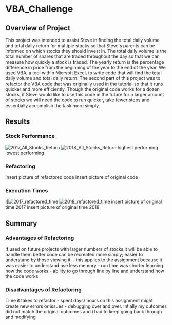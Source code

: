 # VBA_Challenge
## Overview of Project
This project was intended to assist Steve in finding the total daily volume and total daily return for multiple stocks so that Steve's parents can be informed on which stocks they should invest in. The total daily volume is the total number of shares that are traded throughout the day so that we can measure how quickly a stock is traded. The yearly return is the percentage difference in price from the beginning of the year to the end of the year. We used VBA, a tool within Micrsoft Excel, to write code that will find the total daily volume and total daily return. The second part of this project was to refactor the VBA code that was originally used in the tutorial so that it runs quicker and more efficiently. Though the original code works for a dozen stocks, if Steve would like to use this code in the future for a larger amount of stocks we will need the code to run quicker, take fewer steps and essentially accomplish the task more simply.  

## Results

### Stock Performance
![2017_All_Stocks_Return](https://user-images.githubusercontent.com/85354946/156414477-eda34417-2457-4960-9826-5e9602e47618.png)
![2018_All_Stocks_Return](https://user-images.githubusercontent.com/85354946/156414494-debb7133-eb90-438a-acdc-453fe6414451.png)
highest performing
lowest performing


### Refactoring

insert picture of refactored code
insert picture of original code

### Execution Times
![![2017_refactored_time](https://user-images.githubusercontent.com/85354946/156414402-178f4189-4d36-4079-a83a-a066f9dd89c7.png)
![2018_refactored_time](https://user-images.githubusercontent.com/85354946/156414466-1d5064b5-b7c8-41f1-8718-8cbe5b978bed.png)
insert picture of original time 2017
insert picture of original time 2018

## Summary
### Advantages of Refactoring
If used on future projects with larger numbers of stocks it will be able to handle them better
code can be recreated more simply; easier to understand by those viewing it-- this applies to the assignment because it was easier to understand 
use less memory - run time was shorter
learning how the code works - ability to go through line by line and understand how the code works
### Disadvantages of Refactoring
Time it takes to refactor - spent days/ hours on this assignment
might create new errors or issues - debugging over and over. intially my outcomes did not match the original outcomes and i had to keep going back through and modifying
